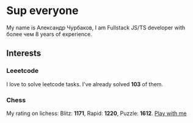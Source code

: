 # Sup everyone

My name is Александр Чурбаков, I am Fullstack JS/TS developer with более чем 8 years of experience.

## Interests


### Leeetcode

I love to solve leetcode tasks. I've already solved **103** of them.

### Chess

My rating on lichess: Blitz: **1171**, Rapid: **1220**, Puzzle: **1612**. [Play with me](https://lichess.org/?user=lxchurbakov#friend)
